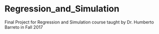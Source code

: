 # Regression_and_Simulation
Final Project for Regression and Simulation course taught by Dr. Humberto Barreto in Fall 2017

